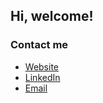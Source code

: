 ## Hi, welcome!



### Contact me
- [Website](www.sedvin.com)
- [LinkedIn](https://www.linkedin.com/in/edvin-siewertson/)
- [Email](mailto:edvin.siewertson@gmail.com)
